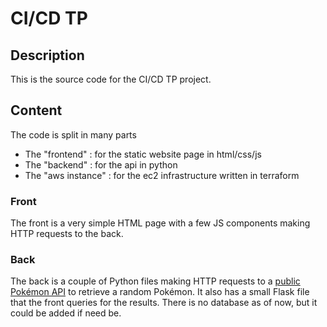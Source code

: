 # CI/CD TP

## Description

This is the source code for the CI/CD TP project.

## Content

The code is split in many parts

* The "frontend" : for the static website page in html/css/js
* The "backend" : for the api in python
* The "aws instance" : for the ec2 infrastructure written in terraform

### Front

The front is a very simple HTML page with a few JS components making HTTP requests to the back.

### Back

The back is a couple of Python files making HTTP requests to a [public Pokémon API](https://pokeapi.co/) to retrieve a random Pokémon. It also has a small Flask file that the front queries for the results. There is no database as of now, but it could be added if need be.

